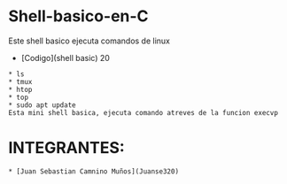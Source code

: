 # Shell-basico-en-C

Este shell basico ejecuta comandos de linux
* [Codigo](shell basic) 20
```
* ls
* tmux
* htop
* top
* sudo apt update 
Esta mini shell basica, ejecuta comando atreves de la funcion execvp
```
# INTEGRANTES:
```
* [Juan Sebastian Camnino Muños](Juanse320)
```
